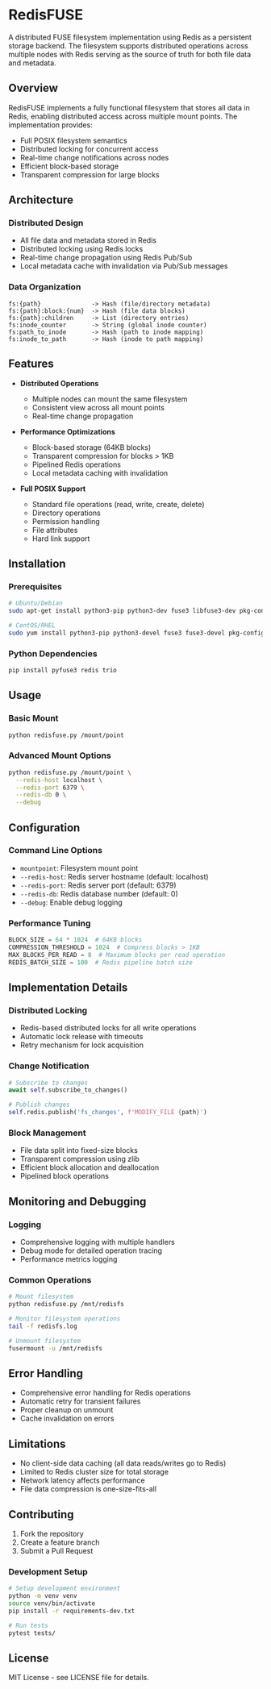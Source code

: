 # RedisFUSE

A distributed FUSE filesystem implementation using Redis as a persistent storage backend. The filesystem supports distributed operations across multiple nodes with Redis serving as the source of truth for both file data and metadata.

## Overview

RedisFUSE implements a fully functional filesystem that stores all data in Redis, enabling distributed access across multiple mount points. The implementation provides:

- Full POSIX filesystem semantics
- Distributed locking for concurrent access
- Real-time change notifications across nodes
- Efficient block-based storage
- Transparent compression for large blocks

## Architecture

### Distributed Design
- All file data and metadata stored in Redis
- Distributed locking using Redis locks
- Real-time change propagation using Redis Pub/Sub
- Local metadata cache with invalidation via Pub/Sub messages

### Data Organization
```
fs:{path}              -> Hash (file/directory metadata)
fs:{path}:block:{num}  -> Hash (file data blocks)
fs:{path}:children     -> List (directory entries)
fs:inode_counter       -> String (global inode counter)
fs:path_to_inode       -> Hash (path to inode mapping)
fs:inode_to_path       -> Hash (inode to path mapping)
```

## Features

- **Distributed Operations**
  - Multiple nodes can mount the same filesystem
  - Consistent view across all mount points
  - Real-time change propagation

- **Performance Optimizations**
  - Block-based storage (64KB blocks)
  - Transparent compression for blocks > 1KB
  - Pipelined Redis operations
  - Local metadata caching with invalidation

- **Full POSIX Support**
  - Standard file operations (read, write, create, delete)
  - Directory operations
  - Permission handling
  - File attributes
  - Hard link support

## Installation

### Prerequisites
```bash
# Ubuntu/Debian
sudo apt-get install python3-pip python3-dev fuse3 libfuse3-dev pkg-config

# CentOS/RHEL
sudo yum install python3-pip python3-devel fuse3 fuse3-devel pkg-config
```

### Python Dependencies
```bash
pip install pyfuse3 redis trio
```

## Usage

### Basic Mount
```bash
python redisfuse.py /mount/point
```

### Advanced Mount Options
```bash
python redisfuse.py /mount/point \
  --redis-host localhost \
  --redis-port 6379 \
  --redis-db 0 \
  --debug
```

## Configuration

### Command Line Options
- `mountpoint`: Filesystem mount point
- `--redis-host`: Redis server hostname (default: localhost)
- `--redis-port`: Redis server port (default: 6379)
- `--redis-db`: Redis database number (default: 0)
- `--debug`: Enable debug logging

### Performance Tuning
```python
BLOCK_SIZE = 64 * 1024  # 64KB blocks
COMPRESSION_THRESHOLD = 1024  # Compress blocks > 1KB
MAX_BLOCKS_PER_READ = 8  # Maximum blocks per read operation
REDIS_BATCH_SIZE = 100  # Redis pipeline batch size
```

## Implementation Details

### Distributed Locking
- Redis-based distributed locks for all write operations
- Automatic lock release with timeouts
- Retry mechanism for lock acquisition

### Change Notification
```python
# Subscribe to changes
await self.subscribe_to_changes()

# Publish changes
self.redis.publish('fs_changes', f'MODIFY_FILE {path}')
```

### Block Management
- File data split into fixed-size blocks
- Transparent compression using zlib
- Efficient block allocation and deallocation
- Pipelined block operations

## Monitoring and Debugging

### Logging
- Comprehensive logging with multiple handlers
- Debug mode for detailed operation tracing
- Performance metrics logging

### Common Operations
```bash
# Mount filesystem
python redisfuse.py /mnt/redisfs

# Monitor filesystem operations
tail -f redisfs.log

# Unmount filesystem
fusermount -u /mnt/redisfs
```

## Error Handling

- Comprehensive error handling for Redis operations
- Automatic retry for transient failures
- Proper cleanup on unmount
- Cache invalidation on errors

## Limitations

- No client-side data caching (all data reads/writes go to Redis)
- Limited to Redis cluster size for total storage
- Network latency affects performance
- File data compression is one-size-fits-all

## Contributing

1. Fork the repository
2. Create a feature branch
3. Submit a Pull Request

### Development Setup
```bash
# Setup development environment
python -m venv venv
source venv/bin/activate
pip install -r requirements-dev.txt

# Run tests
pytest tests/
```

## License

MIT License - see LICENSE file for details.
